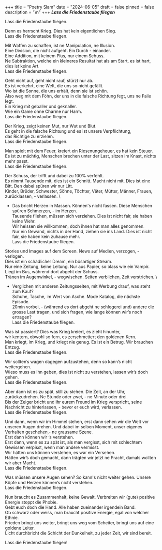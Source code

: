 +++
title = "Poetry Slam"
date = "2024-06-05"
draft = false
pinned = false
description = "\n"
+++
***Lass die Friedenstaube fliegen*** 

Lass die Friedenstaube fliegen.  

Denn es herrscht Krieg. Dies hat kein eigentlichen Sieg. \
Lass die Friedenstaube fliegen. 

Mit Waffen zu schaffen, ist ne Manipulation, ne Illusion.  \
Eine Division, die nicht aufgeht. Ein Durch - einander. \
Eine Addition, mit keinem Plus, nur einem Schuss.  \
Ne Subtraktion, welche ein kleineres Resultat hat als am Start, es ist hart, dies ist keine Art. \
Lass die Friedenstaube fliegen.  

Geht nicht auf, geht nicht rauf, stürzt nur ab.  \
Es ist verkehrt, eine Welt, die uns so nicht gefällt.  \
Wo ist die Sonne, die uns erhält, denn sie ist schön. \
Also weg mit dem Föhn, der uns in die falsche Richtung fegt, uns ne Falle legt. \
Ein Krieg mit geballer und geknaller.  \
Wie ein Game ohne Charme nur Harm. \
Lass die Friedenstaube fliegen.  

Der Krieg, zeigt keinen Mut, nur Wut und Blut.\
Es geht in die falsche Richtung und es ist unsere Verpflichtung,  \
das Richtige zu erzielen.  \
Lass die Friedenstaube fliegen. 

Man spielt mit dem Feuer, kreiert ein Riesenungeheuer, es hat kein Steuer. \
Es ist zu mächtig, Menschen brechen unter der Last, sitzen im Knast, nichts mehr passt. \
Lass die Friedenstaube fliegen. 

Der Schuss, der trifft und dabei zu 100% verfehlt. \
Es nimmt Tausende mit, dies ist ein Schnitt. Macht nicht mit. Dies ist eine Bitt. Den dabei spüren wir nur Litt.\
Kinder, Brüder, Schwester, Söhne, Töchter, Väter, Mütter, Männer, Frauen, zurücklassen, - verlassen. \
- Das bricht Herzen in Massen. Können's nicht fassen. Diese Menschen spüren Schmerzen, - im Herzen. \
Tausende fliehen, müssen sich verziehen. Dies ist nicht fair, sie haben keine Wehr.\
Wir heissen sie willkommen, doch ihnen hat man alles genommen. \
Nur ein Gewand, nichts in der Hand, ziehen sie ins Land. Dies ist nicht fair, sie haben kein zuhause mehr. \
Lass die Friedenstaube fliegen. 

Stories und Images auf dem Screen. News auf Medien, verzogen, - verlogen.\
Dies ist ein schädlicher Dream, ein bösartiger Stream.\
Nur eine Zeitung, keine Leitung. Nur aus Papier, so blass wie ein Vampir.\
Liegt im Bus, während dort abgeht der Schuss. \
Tränen im Augenwinkel, - wegwischen. Seiten verblichen, Zeit verstrichen. \
- Verglichen mit anderen Zeitungsseiten, mit Werbung drauf, was steht zum Kauf?\
Schuhe, Tasche, im Wert von Asche. Mode Katalog, die nächste Episode.\
20min vorbei, - (während es dort abgeht ne schlegerei und) andere die grosse Last tragen, und sich fragen, wie lange können wir’s noch ertragen? \
Lass die Friedenstaube fliegen. 

Was ist passiert? Dies was Krieg kreiert, es zieht hinunter, \
wir kentern, obwohl so fern, es zerschmettert den goldenen Kern.\
Man kriegt, im Krieg, und kriegt nie genug. Es ist ein Betrug. Wir brauchen Entzug.\
Lass die Friedenstaube fliegen. 

Wir sollten’s wagen dagegen aufzustehen, denn so kann’s nicht weitergehen. \
Wieso muss es ihn geben, dies ist nicht zu verstehen, lassen wir’s doch gehen. \
Lass die Friedenstaube fliegen. 

Aber dann ist es zu spät, still zu stehen. Die Zeit, an der Uhr, zurückzudrehen. Ne Stunde oder zwei, - ne Minute oder drei.\
Bis der Zeiger bricht und ihr eurem Freund im Krieg verspricht, seine Nachricht zu hinterlassen, - bevor er euch wird, verlassen.  \
Lass die Friedenstaube fliegen.

Und dann, wenn wir im Himmel stehen, erst dann sehen wir die Welt vor unseren Augen drehen. Und dabei im selben Moment, unser eigenes Verhalten geschehen,- ne grausame Szene. \
Erst dann können wir ‘s verstehen.\
Erst dann, wenn es zu spät ist, als man vergisst, sich mit schlechtem Gewissen verpisst, wenn man andere vermisst.\
Wir hätten uns können verstehen, es war ein Versehen.\
Hätten wir’s doch gemacht, dann trägten wir jetzt ne Pracht, damals wollten wir aber Macht.\
Lass die Friedenstaube fliegen.

Was müssen unsere Augen sehen? So kann's nicht weiter gehen. Unsere Köpfe und Herzen können’s nicht verstehen. \
Lass die Friedenstaube fliegen. 

Nun braucht es Zusammenhalt, keine Gewalt. Verbreiten wir (gute) positive Energie stoppt die Phobie.             \
Gebt euch doch die Hand. Alle haben zueinander irgendein Band. \
Ob schwarz oder weiss, man braucht positive Energie, egal von welcher Ethnie.                               \
Frieden bringt uns weiter, bringt uns weg vom Scheiter, bringt uns auf eine goldene Leiter.       \
Licht durchbricht die Schicht der Dunkelheit, zu jeder Zeit, wir sind bereit.

Lass die Friedenstaube fliegen!